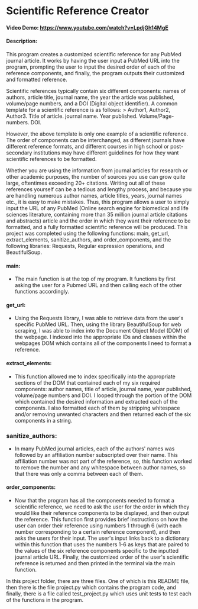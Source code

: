 # Scientific Reference Creator
#### Video Demo:  <https://www.youtube.com/watch?v=LpdjGh14MgE>
#### Description:
This program creates a customized scientific reference for any PubMed journal article. It works by having the user input a PubMed URL into the program, 
prompting the user to input the desired order of each of the reference components, and finally, the program outputs their customized and formatted reference.

Scientific references typically contain six different components: names of authors, article title, journal name, the year the article was published, volume/page numbers, and a DOI (Digital object identifier). A common template for a scientific reference is as follows:
    > Author1, Author2, Author3. Title of article. journal name. Year published. Volume/Page-numbers. DOI.

However, the above template is only one example of a scientific reference. The order of components can be interchanged, as different journals have different reference formats, and different courses in high school or post-secondary institutions may have different guidelines for how they want scientific references to be formatted.

Whether you are using the information from journal articles for research or other academic purposes, the number of sources you use can grow quite large, oftentimes exceeding 20+ citations. Writing out all of these references yourself can be a tedious and lengthy process, and because you are handling numerous author names, article titles, years, journal names etc., it is easy to make mistakes. Thus, this program allows a user to simply input the URL of any PubMed (Online search engine for biomedical and life sciences literature, containing more than 35 million journal article citations and abstracts) article and the order in which they want their reference to be formatted, and a fully formatted scientific reference will be produced. This project was completed using the following functions: main, get_url, extract_elements, sanitize_authors, and order_components, and the following libraries: Requests, Regular expression operations, and BeautifulSoup.

#### main:
- The main function is at the top of my program. It functions by first asking the user for a Pubmed URL and then calling each of the other functions accordingly.

#### get_url:
- Using the Requests library, I was able to retrieve data from the user's specific PubMed URL. Then, using the library BeautifulSoup for web scraping, I was able to index into the Document Object Model (DOM) of the webpage. I indexed into the appropriate IDs and classes within the webpages DOM which contains all of the components I need to format a reference.

#### extract_elements:
- This function allowed me to index specifically into the appropriate sections of the DOM that contained each of my six required components: author names, title of article, journal name, year published, volume/page numbers and DOI. I looped through the portion of the DOM which contained the desired information and extracted each of the components. I also formatted each of them by stripping whitespace and/or removing unwanted characters and then returned each of the six components in a string.

### sanitize_authors:
- In many PubMed journal articles, each of the authors' names was followed by an affiliation number subscripted over their name. This affiliation number was not part of the reference, so, this function worked to remove the number and any whitespace between author names, so that there was only a comma between each of them.

#### order_components:
- Now that the program has all the components needed to format a scientific reference, we need to ask the user for the order in which they would like their reference components to be displayed, and then output the reference. This function first provides brief instructions on how the user can order their reference using numbers 1 through 6 (with each number corresponding to a certain reference component), and then asks the users for their input. The user's input links back to a dictionary within this function that uses the numbers 1-6 as keys that are paired to the values of the six reference components specific to the inputted journal article URL. Finally, the customized order of the user's scientific reference is returned and then printed in the terminal via the main function.

In this project folder, there are three files. One of which is this README file, then there is the file project.py which contains the program code, and finally, there is a file called test_project.py which uses unit tests to test each of the functions in the program.
